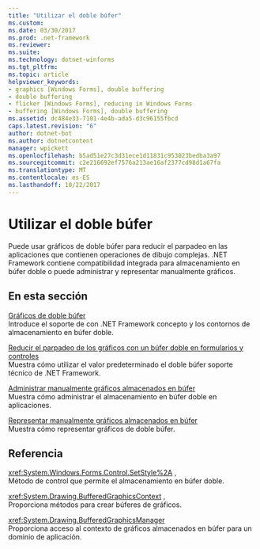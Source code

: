 ```yaml
---
title: "Utilizar el doble búfer"
ms.custom: 
ms.date: 03/30/2017
ms.prod: .net-framework
ms.reviewer: 
ms.suite: 
ms.technology: dotnet-winforms
ms.tgt_pltfrm: 
ms.topic: article
helpviewer_keywords:
- graphics [Windows Forms], double buffering
- double buffering
- flicker [Windows Forms], reducing in Windows Forms
- buffering [Windows Forms], double buffering
ms.assetid: dc484e33-7101-4e4b-ada5-d3c96155fbcd
caps.latest.revision: "6"
author: dotnet-bot
ms.author: dotnetcontent
manager: wpickett
ms.openlocfilehash: b5ad51e27c3d31ece1d11831c953023bedba3a97
ms.sourcegitcommit: c2e216692ef7576a213ae16af2377cd98d1a67fa
ms.translationtype: MT
ms.contentlocale: es-ES
ms.lasthandoff: 10/22/2017
---
```

# <a name="using-double-buffering"></a>Utilizar el doble búfer
Puede usar gráficos de doble búfer para reducir el parpadeo en las aplicaciones que contienen operaciones de dibujo complejas. .NET Framework contiene compatibilidad integrada para almacenamiento en búfer doble o puede administrar y representar manualmente gráficos.  
  
## <a name="in-this-section"></a>En esta sección  
 [Gráficos de doble búfer](../../../../docs/framework/winforms/advanced/double-buffered-graphics.md)  
 Introduce el soporte de con .NET Framework concepto y los contornos de almacenamiento en búfer doble.  
  
 [Reducir el parpadeo de los gráficos con un búfer doble en formularios y controles](../../../../docs/framework/winforms/advanced/how-to-reduce-graphics-flicker-with-double-buffering-for-forms-and-controls.md)  
 Muestra cómo utilizar el valor predeterminado el doble búfer soporte técnico de .NET Framework.  
  
 [Administrar manualmente gráficos almacenados en búfer](../../../../docs/framework/winforms/advanced/how-to-manually-manage-buffered-graphics.md)  
 Muestra cómo administrar el almacenamiento en búfer doble en aplicaciones.  
  
 [Representar manualmente gráficos almacenados en búfer](../../../../docs/framework/winforms/advanced/how-to-manually-render-buffered-graphics.md)  
 Muestra cómo representar gráficos de doble búfer.  
  
## <a name="reference"></a>Referencia  
 <xref:System.Windows.Forms.Control.SetStyle%2A> ,  
 Método de control que permite el almacenamiento en búfer doble.  
  
 <xref:System.Drawing.BufferedGraphicsContext> ,  
 Proporciona métodos para crear búferes de gráficos.  
  
 <xref:System.Drawing.BufferedGraphicsManager>  
 Proporciona acceso al contexto de gráficos almacenados en búfer para un dominio de aplicación.
